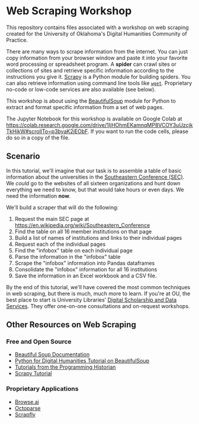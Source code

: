 # Web Scraping Workshop

This repository contains files associated with a workshop on web scraping created for the University of Oklahoma's Digital Humanities Community of Practice.

There are many ways to scrape information from the internet. You can just copy information from your browser window and paste it into your favorite word processing or spreadsheet program. A **spider** can crawl sites or collections of sites and retrieve specific information according to the instructions you give it. [Scrapy](https://docs.scrapy.org/en/latest/intro/tutorial.html) is a Python module for building spiders. You can also retrieve information using command line tools like [`wget`](https://www.gnu.org/software/wget/). Proprietary no-code or low-code services are also available (see below).

This workshop is about using the [BeautifulSoup](https://www.crummy.com/software/BeautifulSoup/) module for Python to extract and format specific information from a set of web pages.

The Jupyter Notebook for this workshop is available on Google Colab at <https://colab.research.google.com/drive/1IjHOhmEKamnqMP8VCOY3uUzcjkTkHikW#scrollTo=p3byaK2jEObF>. If you want to run the code cells, please do so in a copy of the file.

## Scenario

In this tutorial, we'll imagine that our task is to assemble a table of basic information about the universities in the [Southeastern Conference (SEC)](https://www.secsports.com/). We *could* go to the websites of all sixteen organizations and hunt down everything we need to know, but that would take hours or even days. We need the information **now**.

We'll build a scraper that will do the following:

1. Request the main SEC page at <https://en.wikipedia.org/wiki/Southeastern_Conference>
2. Find the table on all 16 member institutions on that page
3. Build a list of names of institutions and links to their individual pages
4. Request each of the individual pages
5. Find the "infobox" table on each individual page
6. Parse the information in the "infobox" table
7. Scrape the "infobox" information into Pandas dataframes
8. Consolidate the "infobox" information for all 16 institutions
9. Save the information in an Excel workbook and a CSV file.

By the end of this tutorial, we'll have covered the most common techniques in web scraping, but there is much, much more to learn. If you're at OU, the best place to start is University Libraries' [Digital Scholarship and Data Services](https://libraries.ou.edu/units/digital-scholarship-and-data-services#:~:text=Digital%20Scholarship%20%40%20OU%20Libraries%20supports%20collaborative%2C%20cross-disciplinary,that%20build%20on%20traditional%20research%20and%20teaching%20methods.). They offer one-on-one consultations and on-request workshops.

## Other Resources on Web Scraping

### Free and Open Source

- [Beautiful Soup Documentation](https://www.crummy.com/software/BeautifulSoup/bs4/doc/)
- [Python for Digital Humanities Tutorial on BeautifulSoup](https://www.youtube.com/watch?v=_tdW6n7lUX4)
- [Tutorials from the Programming Historian](https://programminghistorian.org/en/lessons/?topic=web-scraping)
- [Scrapy Tutorial](https://docs.scrapy.org/en/latest/intro/tutorial.html)

### Proprietary Applications

- [Browse.ai](https://www.browse.ai/)
- [Octoparse](https://www.octoparse.com/)
- [Scrapfly](https://scrapfly.io/)
